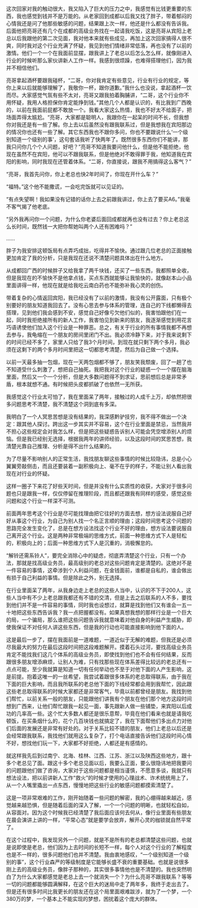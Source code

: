 这次回家对我的触动很大，我又陷入了巨大的压力之中，我感觉有比钱更重要的东西，我也感觉到钱并不是万能的。从老家回到成都以后我又找了胖子，带着郁闷的心情我还是问了他那些敏感的问题，结果跟上次一样，他还是什么都没有告诉我。后面他把亮哥还有几个在成都的高级业务找在一起请我吃饭，这是亮哥从宾阳上老总以后我跟他的第二次见面，我对他本来就有些成见，再加上这次回家搞得人很不爽，同时我对这个行业充满了怀疑，我见到他们情绪非常低落，再也没有了以前的激情。他们一个一个在我面前显摆，跟我讲上了老总以后怎么怎么样，就像刚进入行业的时候听那么家伙讲新人工作一样。我感到很烦躁，也难得搭理他们，因为我并不相信他们。

亮哥拿起酒杯要跟我碰杯，“二哥，你对我肯定有些意见，行业有行业的规定，等你上来以后就能够理解了，我敬你一杯，跟你道歉。”我什么也没说，拿起酒杯一饮而尽。大家感觉气氛有些不太对，亮哥又跟我拍着胸脯讲，“二哥，这个行业你不用怀疑，我用人格担保你肯定能挣到钱。”其他几个人都是认识的，有比我到广西晚的，以前在我面前屁都不敢放一个。我看大家这么热情，我也不好太不给面子，把场面弄得太尴尬。“亮哥，大家都是聪明人，我跟你在一起呆的时间不长，但我想你对我还是有一些了解。你上去以后虽然没有跟我联系过，但是我想我在宾阳那边的情况你也还有一些了解。其它东西我也不跟你多问，你也不要跟说什么‘一个级别知道一个级别的事’，这句套话我听了快两年了。既然很多东西你们不能讲，那我只问你几个个人问题，好吧？”亮哥不知道我要问他什么，但是他不能拒绝，他现在虽然不在宾阳，他可以不跟我联系，但是他绝对不敢得罪于我，他知道我在宾阳的影响，同时我现在还管着体系。“二哥，你直接说，跟我不用搞得这么客气？”

“亮哥，我首先问你，你上老总也快2年时间了，你现在开什么车？”

“福特。”这个他不能撒谎，一会吃完饭就可以见证的。

“有点失望啊！我如果没有记错的话你上去之前跟我讲过，你上去了要买A6。”我毫不客气揭了他老底。

“另外我再问你一个问题，为什么你老婆后面回成都就再也没有过去？你上老总这么长时间，既然钱一大把你帮她叫两个人还有困难吗？”

……

胖子为我安排这顿饭局有点弄巧成拙，吃得并不愉快。通过跟几位老总的正面接触更加肯定了我的分析，只是我现在还说不清楚问题具体出在什么地方。

从成都回广西的时候胖子又给我拿了两千块钱，还买了一些东西，我都照单全收，但是我现在的不愉快不是他拿点钱，买点东西就能够让我愉快的，就像赵本山小品里面讲得一样，他现在就是给我吃云南白药也不能弥补我心灵的创伤。

带着复杂的心情返回宾阳，我已经没有了以前的激情，我没有公开露面，只有极个别要好的朋友知道我回去了。没有心思去参与体系的管理，连自己的下线都懒得去搭理，见到他们我会感到不安，感觉自己好像亏欠他们似的，我害怕跟他们在一起，同时我拒绝接所有的新人工作，我害怕见到新来的朋友，我逐渐感觉到用花言巧语诱使他们加入这个行业是一种罪恶。总之，有关于行业的所有事情我都不再想去参与，我龟缩在一个朋友的房间里闭门不出。我必须冷静下来，对于我来说剩下的时间已经不多了，家里人只给了我3个月时间，到现在就只剩下两个多月，我必须在这剩下的两个多月时间里把这一切都思考清楚，然后为自己做一个选择。

以前一天最多抽一包烟，现在一天两包烟都不够了，朋友笑我颓废，回了一趟了也不知道受什么刺激了，想把自己抽死。我把我对这个行业的疑惑一个一个摆在脑海里面，然后又一个一个分析，但是大多数问题得不到求证，思前想后总是非常矛盾，根本就想不通。有时候把头皮都抓破了也依然一无所获。

我感觉这个行业太可怕了，我在里面呆了两年，接触过的人成千上万，却依然把很多问题思考不清楚，我不清楚这个洞到底有多深。

我明白了一个人冥思苦想是没有结果的，我深感黔驴技穷，我不得不做出一个决定：跟其他人探讨。跨出这一步其实并不容易，这个在行业里面是禁忌，当然我并不担心这些规定会对我怎么样，但是把这些疑惑告诉别人可能会凭空增添别人的烦恼。但是我已经别无选择，根据我两年的讲师经验，以及这段时间的冥思苦想，我清楚光靠自己推理、分析是得不出什么结果的。

为了尽量不影响别人的正常生活，我找朋友聊这些事情的时候比较隐讳，总是小心翼翼旁敲侧击，而且还要装着一副积极向上、毫不在乎的样子，不能让别人看出我现在对行业的怀疑。

这样一圈子下来花了好些天时间，但是并没有什么实质性的收获，大家对于很多问题也只是跟我一样，仅仅停留在推理阶段，而且都还跟我有同样的感受，感觉这些问题和这个行业一样深不可测。

前面两年思考这个行业是尽可能找理由把它往好的方面去想，想方设法说服自己好好从事这个行业，为自己为别人找一个名正言顺的理由；这段时间思考这个问题的思路完全发生变化了，总是在想方设法找这个行业不好的理由，想方设法要说服自己离开这个行业。这是两种非常极端的思维方式，前面一种思维方式下人是轻松的，积极向上的；后面一种思维方式下人是沉重的，消极懈怠的。

“解铃还需系铃人”，要完全消除心中的疑虑，彻底弄清楚这个行业，只有一个办法，那就是找高级业务员，最高级别的老总对这些问题肯定是清楚的。这绝对不是一件容易的事情，这牵涉到个人利益问题，在金钱面前，谁都是自私的，谁会做出有损于自己利益的事情。但是除此之外，别无选择。

在行业里面呆了两年，从我身边走上老总的这些人当中，认识的不下于200人，这些人当中有不少上老总跟我都还有不错的交清，但是上去之后联系的人不多，要找到他们并不是一件容易的事情，同时我也设想过，就算是找到他们又有谁会一五一十地把这些东西告诉我？我一点把握都没有。如果真想我想的那样行业是一个巨大的局，一个骗局，那么谁把这些问题告诉我就意味着对他自身的利益产生威胁，即使我保证不对任何人讲这些东西，但是我的行动也可能直接影响到他下面的人。

这是最后一步了，摆在我面前是一道难题，一道近似于无解的难题，但我还是必须尽我最大的努力在最后这段时间把这段难题解开。摸着石头过河，要找高级业务员肯定不能找我们这几个体系的高级业务员，即使找到他们也不会有任何结果，反而跟很多朋友增添麻烦，让别人为难，只有找那些现在体系差得比较远的老总还有一点点可能，至少我就算是知道一切有任何举动也不至于对他下面的人产生影响，这是前提。抱着这唯一的一丝希望，我尝试着跟很多体系的老总取得联系，由于我在下面的巨大影响，而且我所联系的老总他下面的下线经常都会用到我帮忙，因此跟这些老总取得联系的时候大家都还是非常客气，毕竟以前都曾经是朋友。我找到他们帮忙，以前关系一般的朋友，只能跟他们讲我有个朋友在他们那个地方这段时间想到广西来，让他们帮忙跟我一起见一面，事先跟新人做一些铺垫，来宾阳以后成功的几率高一些。这个忙大多数人都还是很乐意帮，毕竟在他们看来也就是请我吃顿饭，在买条烟什么的，花个几百块钱也就搞定了，我在下面帮他们多出点力对他们后面的发展还是非常有好处的。对于关系比较不错的朋友，他们上老总以后还是会经常跟我联系，我找他们就用这么复杂了，打个电话直接告诉他们这段时间心情不好，想找他们玩一下，大家都不好拒绝，人都还是有感情的。

就这样我先后到过南宁、北海、桂林、江西、江苏、浙江以及陕西这些地方，跟十多个老总见了面。跟这十多个老总见面以后，我要么正面，要么很隐讳地把我要问的问题跟他们做了咨询，大家对于这些问题都是相当谨慎，不愿意多谈，我就只有想法设法，把以前讲新人工作“救火”的时候才使用的心理战术、诈术统统用上了，从一个人嘴里撬出一点东西，慢慢地把这些行业的敏感问题都摸索清楚了。

这是一项非常艰难的工作，刚开始随着一些问题的解密，我的心绷得越来越近，感觉越来越恐惧，但是随着后面的深入了解，一个一个问题的明晰，也就轻松自如，从容面对。因为这个时候我已经清楚了我后面应该何去何从，像行业里面有些朋友在晨会演讲上讲的一样，“平常心态”就是要学会放弃，解开心灵的枷锁就自然平常了。

在这个过程中，我发现另外一个问题，就是不是所有的老总都清楚这些问题，也就是说即使是老总，他们因为上去时间的长短不一样，每个人对这个行业的了解程度也是不一样的，很多问题他们也并不清楚。我由衷地感叹，“一个级别知道一个级别的事”，这个行业森严的等级制度是它能够长盛不衰的重要基础。也就是说很多刚上去的高级业务员，像胖子那种的，其实很多事情他也是不清楚的。我也突然明白了为什么大家都感觉是老总上去一个就消失一个？为什么亮哥不跟我联系？等等一切的问题都能够圆满解释，在这个巨大的迷局中走了两年多，我终于走出去了。但是还有很多时间比我更长的朋友还在这个局里面艰难跋涉，就为了一个梦，一个380万的梦，一个基本上不能实现的梦想，困扰着这个庞大的群体。
